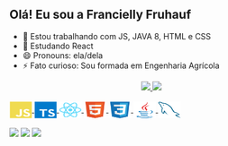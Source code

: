 ## Olá! Eu sou a Francielly Fruhauf

- 🔭 Estou trabalhando com JS, JAVA 8, HTML e CSS
- 🌱 Estudando React
- 😄 Pronouns: ela/dela
- ⚡ Fato curioso: Sou formada em Engenharia Agrícola 

<div align="center">
  <a href="https://github.com/franciellyfruhauf">
  <img height="150em" src="https://github-readme-stats.vercel.app/api?username=franciellyfruhauf&show_icons=true&theme=radical&include_all_commits=true&count_private=true"/>
  <img height="150em" src="https://github-readme-stats.vercel.app/api/top-langs/?username=franciellyfruhauf&layout=compact&langs_count=7&theme=radical"/>
</div>
  
<div style="display: inline_block"><br>
  <img align="center" alt="Fran-Js" height="30" width="40" src="https://raw.githubusercontent.com/devicons/devicon/master/icons/javascript/javascript-plain.svg">
  <img align="center" alt="Fran-Ts" height="30" width="40" src="https://raw.githubusercontent.com/devicons/devicon/master/icons/typescript/typescript-plain.svg">
  <img align="center" alt="Fran-React" height="30" width="40" src="https://raw.githubusercontent.com/devicons/devicon/master/icons/react/react-original.svg">
  <img align="center" alt="Fran-HTML" height="30" width="40" src="https://raw.githubusercontent.com/devicons/devicon/master/icons/html5/html5-original.svg">
  <img align="center" alt="Fran-CSS" height="30" width="40" src="https://raw.githubusercontent.com/devicons/devicon/master/icons/css3/css3-original.svg">
  <img align="center" alt="Fran-Java" height="30" width="40" src="https://raw.githubusercontent.com/devicons/devicon/master/icons/java/java-original.svg">
  <img align="center" alt="Fran-Progress" height="30" width="40" src="https://raw.githubusercontent.com/devicons/devicon/master/icons/mysql/mysql-original.svg">
  

</div>
<br>
<div>
  <a href="https://instagram.com/franciellyfruhauf" target="_blank"><img src="https://img.shields.io/badge/-Instagram-%23E4405F?style=for-the-badge&logo=instagram&logoColor=white" target="_blank"></a>
  <a href = "mailto:fran_fruhauf@hotmail.com"><img src="https://img.shields.io/badge/Microsoft_Outlook-0078D4?style=for-the-badge&logo=microsoft-outlook&logoColor=white" target="_blank"></a>
  <a href="https://www.linkedin.com/in/francielly-fruhauf/" target="_blank"><img src="https://img.shields.io/badge/-LinkedIn-%230077B5?style=for-the-badge&logo=linkedin&logoColor=white" target="_blank"></a> 
    
</div>
